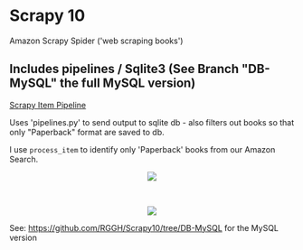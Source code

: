 # Scrapy 10
Amazon Scrapy Spider ('web scraping books')

## Includes pipelines / Sqlite3 (See Branch "DB-MySQL" the full MySQL version)

[Scrapy Item Pipeline ](https://docs.scrapy.org/en/latest/topics/item-pipeline.html)

Uses 'pipelines.py' to send output to sqlite db - also filters out books so that only "Paperback" format are saved to db.

I use `process_item` to identify only 'Paperback' books from our Amazon Search.

<p align="center">
  <img src="/images/pb1_LI.jpg">
</p>
<br>
<p align="center">
  <img src="/images/scrapy-amazon.PNG">
</p>

See: https://github.com/RGGH/Scrapy10/tree/DB-MySQL for the MySQL version
